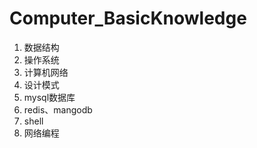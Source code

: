 # Computer_BasicKnowledge
1. 数据结构
3. 操作系统
4. 计算机网络
5. 设计模式
6. mysql数据库
7. redis、mangodb
8. shell
9. 网络编程
